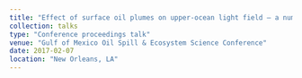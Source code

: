 ```yaml
---
title: "Effect of surface oil plumes on upper-ocean light field – a numerical study"
collection: talks
type: "Conference proceedings talk"
venue: "Gulf of Mexico Oil Spill & Ecosystem Science Conference"
date: 2017-02-07
location: "New Orleans, LA"
---
```

